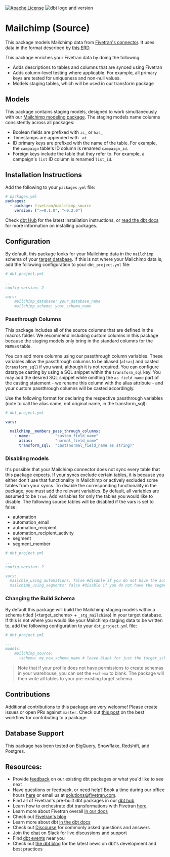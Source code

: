 [![Apache License](https://img.shields.io/badge/License-Apache%202.0-blue.svg)](https://opensource.org/licenses/Apache-2.0) ![dbt logo and version](https://img.shields.io/static/v1?logo=dbt&label=dbt-version&message=>=0.20.x&color=orange)
# Mailchimp (Source) 

This package models Mailchimp data from [Fivetran's connector](https://fivetran.com/docs/applications/mailchimp). It uses data in the format described by [this ERD](https://fivetran.com/docs/applications/mailchimp/#schemainformation).

This package enriches your Fivetran data by doing the following:
- Adds descriptions to tables and columns that are synced using Fivetran
- Adds column-level testing where applicable. For example, all primary keys are tested for uniqueness and non-null values.
- Models staging tables, which will be used in our transform package

## Models
This package contains staging models, designed to work simultaneously with our [Mailchimp modeling package](https://github.com/fivetran/dbt_mailchimp).  The staging models name columns consistently across all packages:
- Boolean fields are prefixed with `is_` or `has_`
- Timestamps are appended with `_at`
- ID primary keys are prefixed with the name of the table.  For example, the `campaign` table's ID column is renamed `campaign_id`.
- Foreign keys include the table that they refer to. For example, a campaign's `list` ID column is renamed `list_id`.

## Installation Instructions
Add the following to your `packages.yml` file:
```yml
# packages.yml
packages:
  - package: fivetran/mailchimp_source
    version: [">=0.1.0", "<0.2.0"]
```

Check [dbt Hub](https://hub.getdbt.com/) for the latest installation instructions, or [read the dbt docs](https://docs.getdbt.com/docs/package-management) for more information on installing packages.

## Configuration
By default, this package looks for your Mailchimp data in the `mailchimp` schema of your [target database](https://docs.getdbt.com/docs/running-a-dbt-project/using-the-command-line-interface/configure-your-profile). If this is not where your Mailchimp data is, add the following configuration to your `dbt_project.yml` file:

```yml
# dbt_project.yml

...
config-version: 2

vars:
    mailchimp_database: your_database_name
    mailchimp_schema: your_schema_name 
```


### Passthrough Columns

This package includes all of the source columns that are defined in the macros folder. We recommend including custom columns in this package because the staging models only bring in the standard columns for the `MEMBER` table.

You can add more columns using our passthrough column variables. These variables allow the passthrough columns to be aliased (`alias`) and casted (`transform_sql`) if you want, although it is not required. You can configure datatype casting by using a SQL snippet within the `transform_sql` key. You may add the desired SQL snippet while omitting the `as field_name` part of the casting statement - we rename this column with the alias attribute - and your custom passthrough columns will be casted accordingly.

Use the following format for declaring the respective passthrough variables (note to call the alias name, not original name, in the transform_sql):

```yml
# dbt_project.yml

vars:

  mailchimp__members_pass_through_columns:
    - name:           "custom_field_name"
      alias:          "normal_field_name"
      transform_sql:  "cast(normal_field_name as string)"
```


### Disabling models

It's possible that your Mailchimp connector does not sync every table that this package expects. If your syncs exclude certain tables, it is because you either don't use that functionality in Mailchimp or actively excluded some tables from your syncs. To disable the corresponding functionality in the package, you must add the relevant variables. By default, all variables are assumed to be `true`. Add variables for only the tables you would like to disable. The following source tables will be disabled if the vars is set to false:

- automation
- automation_email
- automation_recipient
- automation_recipient_activity
- segment
- segment_member

```yml
# dbt_project.yml

...
config-version: 2

vars:
  mailchip_using_automations: false #disable if you do not have the automation_email, automation_email, or automation_recipient_activity tables
  mailchimp_using_segments: false #disable if you do not have the segment table
```

### Changing the Build Schema
By default this package will build the Mailchimp staging models within a schema titled (<target_schema> + `_stg_mailchimp`) in your target database. If this is not where you would like your Mailchimp staging data to be written to, add the following configuration to your `dbt_project.yml` file:

```yml
# dbt_project.yml

...
models:
    mailchimp_source:
      +schema: my_new_schema_name # leave blank for just the target_schema
```

> Note that if your profile does not have permissions to create schemas in your warehouse, you can set the `+schema` to blank. The package will then write all tables to your pre-existing target schema.

## Contributions
Additional contributions to this package are very welcome! Please create issues
or open PRs against `master`. Check out 
[this post](https://discourse.getdbt.com/t/contributing-to-a-dbt-package/657) 
on the best workflow for contributing to a package.

## Database Support
This package has been tested on BigQuery, Snowflake, Redshift, and Postgres.

## Resources:
- Provide [feedback](https://www.surveymonkey.com/r/DQ7K7WW) on our existing dbt packages or what you'd like to see next
- Have questions or feedback, or need help? Book a time during our office hours [here](https://calendly.com/fivetran-solutions-team/fivetran-solutions-team-office-hours) or email us at solutions@fivetran.com.
- Find all of Fivetran's pre-built dbt packages in our [dbt hub](https://hub.getdbt.com/fivetran/)
- Learn how to orchestrate dbt transformations with Fivetran [here](https://fivetran.com/docs/transformations/dbt).
- Learn more about Fivetran overall [in our docs](https://fivetran.com/docs)
- Check out [Fivetran's blog](https://fivetran.com/blog)
- Learn more about dbt [in the dbt docs](https://docs.getdbt.com/docs/introduction)
- Check out [Discourse](https://discourse.getdbt.com/) for commonly asked questions and answers
- Join the [chat](http://slack.getdbt.com/) on Slack for live discussions and support
- Find [dbt events](https://events.getdbt.com) near you
- Check out [the dbt blog](https://blog.getdbt.com/) for the latest news on dbt's development and best practices
